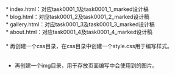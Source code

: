 <!DOCTYPE html>
<html lang="en">
    <head>
        <meta charset="utf-8">
    </head>
    <body>
* index.html：对应task0001_1及task0001_1_marked设计稿<br />
* blog.html：对应task0001_2及task0001_2_marked设计稿<br />
* gallery.html：对应task0001_3及task0001_3_marked设计稿<br />
* about.html：对应task0001_4及task0001_4_marked设计稿<br />
<br />
* 再创建一个css目录，在css目录中创建一个style.css用于编写样式。<br /><br />

* 再创建一个img目录，用于存放页面编写中会使用到的图片。<br />
    </body>
</html>